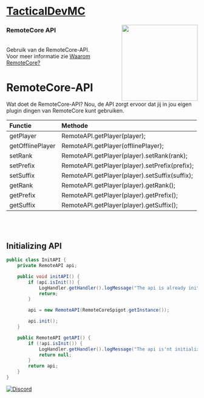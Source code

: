 <a href="https://tacticaldevmc.me"><h1>TacticalDevMC</h1></a>
<img width="200px" align="right" src="https://i.imgur.com/p90vMhe.png">


### RemoteCore API
<br>Gebruik van de RemoteCore-API.<br>
Voor meer informatie zie [Waarom RemoteCore?](https://github.com/TacticalDevMC/RemoteCore/wiki/Why-RemoteCore)
# RemoteCore-API
Wat doet de RemoteCore-API? Nou, de API zorgt ervoor dat jij in jou eigen plugin dingen van RemoteCore kunt gebruiken.<br>

| Functie                            | Methode      |
| :--------------------------------- | :----------- |
| getPlayer                          | RemoteAPI.getPlayer(player);|
| getOfflinePlayer                   | RemoteAPI.getPlayer(offlinePlayer);|
| setRank                            | RemoteAPI.getPlayer(player).setRank(rank);|
| setPrefix                          | RemoteAPI.getPlayer(player).setPrefix(prefix);|
| setSuffix                          | RemoteAPI.getPlayer(player).setSuffix(suffix);|
| getRank                            | RemoteAPI.getPlayer(player).getRank();|
| getPrefix                          | RemoteAPI.getPlayer(player).getPrefix();|
| getSuffix                          | RemoteAPI.getPlayer(player).getSuffix();|

<br><br>
## Initializing API
```java
public class InitAPI {
    private RemoteAPI api;

    public void initAPI() {
        if (api.isInit()) {
            LogHandler.getHandler().logMessage("The api is already initialized.");
            return;
        }

        api = new RemoteAPI(RemoteCoreSpigot.getInstance());

        api.init();
    }

    public RemoteAPI getAPI() {
        if (!api.isInit()) {
            LogHandler.getHandler().logMessage("The api is'nt initialized.");
            return null;
        }
        return api;
    }
}
```
[![Discord](https://img.shields.io/discord/725988308752007169.svg?logo=discord&color=red&label=Discord)](https://discord.gg/JATdrn7)
